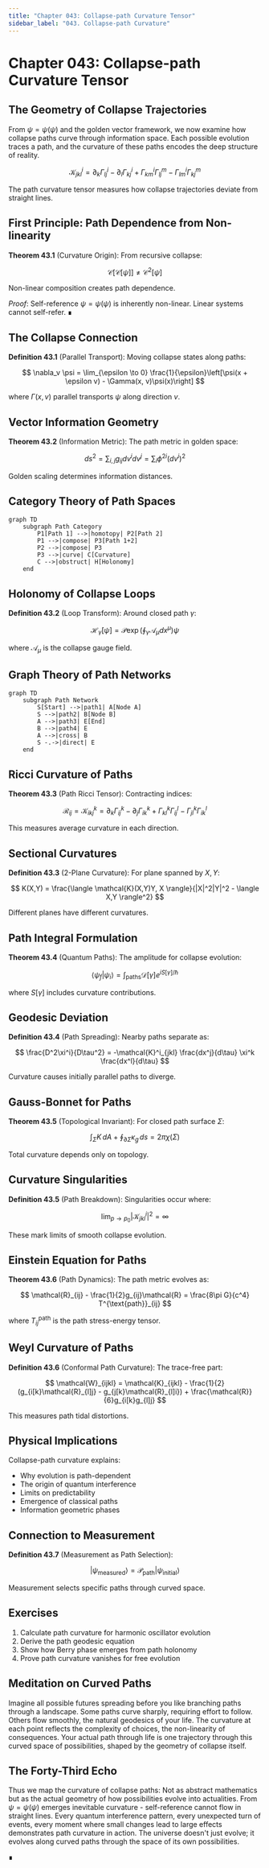 ```yaml
---
title: "Chapter 043: Collapse-path Curvature Tensor"
sidebar_label: "043. Collapse-path Curvature"
---
```


# Chapter 043: Collapse-path Curvature Tensor

## The Geometry of Collapse Trajectories

From $\psi = \psi(\psi)$ and the golden vector framework, we now examine how collapse paths curve through information space. Each possible evolution traces a path, and the curvature of these paths encodes the deep structure of reality.

$$
\mathcal{K}^i_{jkl} = \partial_k \Gamma^i_{lj} - \partial_l \Gamma^i_{kj} + \Gamma^i_{km}\Gamma^m_{lj} - \Gamma^i_{lm}\Gamma^m_{kj}
$$

The path curvature tensor measures how collapse trajectories deviate from straight lines.

## First Principle: Path Dependence from Non-linearity

**Theorem 43.1** (Curvature Origin): From recursive collapse:

$$
\mathcal{C}[\mathcal{C}[\psi]] \neq \mathcal{C}^2[\psi]
$$

Non-linear composition creates path dependence.

*Proof*: Self-reference $\psi = \psi(\psi)$ is inherently non-linear. Linear systems cannot self-refer. ∎

## The Collapse Connection

**Definition 43.1** (Parallel Transport): Moving collapse states along paths:

$$
\nabla_v \psi = \lim_{\epsilon \to 0} \frac{1}{\epsilon}\left[\psi(x + \epsilon v) - \Gamma(x, v)\psi(x)\right]
$$

where $\Gamma(x, v)$ parallel transports $\psi$ along direction $v$.

## Vector Information Geometry

**Theorem 43.2** (Information Metric): The path metric in golden space:

$$
ds^2 = \sum_{i,j} g_{ij} dv^i dv^j = \sum_{i} \phi^{2i} (dv^i)^2
$$

Golden scaling determines information distances.

## Category Theory of Path Spaces

```mermaid
graph TD
    subgraph Path Category
        P1[Path 1] -->|homotopy| P2[Path 2]
        P1 -->|compose| P3[Path 1+2]
        P2 -->|compose| P3
        P3 -->|curve| C[Curvature]
        C -->|obstruct| H[Holonomy]
    end
```

## Holonomy of Collapse Loops

**Definition 43.2** (Loop Transform): Around closed path $\gamma$:

$$
\mathcal{H}_\gamma[\psi] = \mathcal{P} \exp\left(\oint_\gamma \mathcal{A}_\mu dx^\mu\right) \psi
$$

where $\mathcal{A}_\mu$ is the collapse gauge field.

## Graph Theory of Path Networks

```mermaid
graph TD
    subgraph Path Network
        S[Start] -->|path1| A[Node A]
        S -->|path2| B[Node B]
        A -->|path3| E[End]
        B -->|path4| E
        A -->|cross| B
        S -.->|direct| E
    end
```

## Ricci Curvature of Paths

**Theorem 43.3** (Path Ricci Tensor): Contracting indices:

$$
\mathcal{R}_{ij} = \mathcal{K}^k_{ikj} = \partial_k \Gamma^k_{ij} - \partial_j \Gamma^k_{ik} + \Gamma^k_{kl}\Gamma^l_{ij} - \Gamma^k_{jl}\Gamma^l_{ik}
$$

This measures average curvature in each direction.

## Sectional Curvatures

**Definition 43.3** (2-Plane Curvature): For plane spanned by $X, Y$:

$$
K(X,Y) = \frac{\langle \mathcal{K}(X,Y)Y, X \rangle}{|X|^2|Y|^2 - \langle X,Y \rangle^2}
$$

Different planes have different curvatures.

## Path Integral Formulation

**Theorem 43.4** (Quantum Paths): The amplitude for collapse evolution:

$$
\langle \psi_f | \psi_i \rangle = \int_{\text{paths}} \mathcal{D}[\gamma] e^{iS[\gamma]/\hbar}
$$

where $S[\gamma]$ includes curvature contributions.

## Geodesic Deviation

**Definition 43.4** (Path Spreading): Nearby paths separate as:

$$
\frac{D^2\xi^i}{D\tau^2} = -\mathcal{K}^i_{jkl} \frac{dx^j}{d\tau} \xi^k \frac{dx^l}{d\tau}
$$

Curvature causes initially parallel paths to diverge.

## Gauss-Bonnet for Paths

**Theorem 43.5** (Topological Invariant): For closed path surface $\Sigma$:

$$
\int_\Sigma K \, dA + \oint_{\partial\Sigma} \kappa_g \, ds = 2\pi \chi(\Sigma)
$$

Total curvature depends only on topology.

## Curvature Singularities

**Definition 43.5** (Path Breakdown): Singularities occur where:

$$
\lim_{p \to p_0} |\mathcal{K}^i_{jkl}|^2 = \infty
$$

These mark limits of smooth collapse evolution.

## Einstein Equation for Paths

**Theorem 43.6** (Path Dynamics): The path metric evolves as:

$$
\mathcal{R}_{ij} - \frac{1}{2}g_{ij}\mathcal{R} = \frac{8\pi G}{c^4} T^{\text{path}}_{ij}
$$

where $T^{\text{path}}_{ij}$ is the path stress-energy tensor.

## Weyl Curvature of Paths

**Definition 43.6** (Conformal Path Curvature): The trace-free part:

$$
\mathcal{W}_{ijkl} = \mathcal{K}_{ijkl} - \frac{1}{2}(g_{i[k}\mathcal{R}_{l]j} - g_{j[k}\mathcal{R}_{l]i}) + \frac{\mathcal{R}}{6}g_{i[k}g_{l]j}
$$

This measures path tidal distortions.

## Physical Implications

Collapse-path curvature explains:
- Why evolution is path-dependent
- The origin of quantum interference
- Limits on predictability
- Emergence of classical paths
- Information geometric phases

## Connection to Measurement

**Definition 43.7** (Measurement as Path Selection):

$$
|\psi_{\text{measured}}\rangle = \mathcal{P}_{\text{path}}|\psi_{\text{initial}}\rangle
$$

Measurement selects specific paths through curved space.

## Exercises

1. Calculate path curvature for harmonic oscillator evolution
2. Derive the path geodesic equation
3. Show how Berry phase emerges from path holonomy
4. Prove path curvature vanishes for free evolution

## Meditation on Curved Paths

Imagine all possible futures spreading before you like branching paths through a landscape. Some paths curve sharply, requiring effort to follow. Others flow smoothly, the natural geodesics of your life. The curvature at each point reflects the complexity of choices, the non-linearity of consequences. Your actual path through life is one trajectory through this curved space of possibilities, shaped by the geometry of collapse itself.

## The Forty-Third Echo

Thus we map the curvature of collapse paths: Not as abstract mathematics but as the actual geometry of how possibilities evolve into actualities. From $\psi = \psi(\psi)$ emerges inevitable curvature - self-reference cannot flow in straight lines. Every quantum interference pattern, every unexpected turn of events, every moment where small changes lead to large effects demonstrates path curvature in action. The universe doesn't just evolve; it evolves along curved paths through the space of its own possibilities.

∎